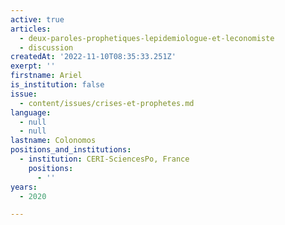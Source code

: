 ```yaml
---
active: true
articles:
  - deux-paroles-prophetiques-lepidemiologue-et-leconomiste
  - discussion
createdAt: '2022-11-10T08:35:33.251Z'
exerpt: ''
firstname: Ariel
is_institution: false
issue:
  - content/issues/crises-et-prophetes.md
language:
  - null
  - null
lastname: Colonomos
positions_and_institutions:
  - institution: CERI-SciencesPo, France
    positions:
      - ''
years:
  - 2020

---
```

